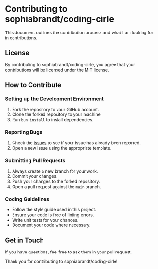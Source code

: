# Contributing to sophiabrandt/coding-cirle

This document outlines the contribution process and what I am looking for in contributions.

## License

By contributing to sophiabrandt/coding-cirle, you agree that your contributions will be licensed under the MIT license.

## How to Contribute

### Setting up the Development Environment

1. Fork the repository to your GitHub account.
2. Clone the forked repository to your machine.
3. Run `bun install` to install dependencies.

### Reporting Bugs

1. Check the [Issues](https://github.com/sophiabrandt/the-native-web-coding-circle/issues) to see if your issue has already been reported.
2. Open a new issue using the appropriate template.

### Submitting Pull Requests

1. Always create a new branch for your work.
2. Commit your changes.
3. Push your changes to the forked repository.
4. Open a pull request against the `main` branch.

### Coding Guidelines

- Follow the style guide used in this project.
- Ensure your code is free of linting errors.
- Write unit tests for your changes.
- Document your code where necessary.

## Get in Touch

If you have questions, feel free to ask them in your pull request.

Thank you for contributing to sophiabrandt/coding-cirle!
